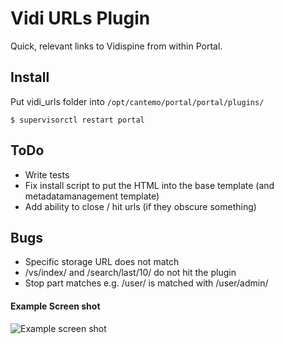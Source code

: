 # Vidi URLs Plugin

Quick, relevant links to Vidispine from within Portal.


## Install
Put vidi_urls folder into `/opt/cantemo/portal/portal/plugins/`

`$ supervisorctl restart portal`


## ToDo
* Write tests
* Fix install script to put the HTML into the base template (and metadatamanagement template)
* Add ability to close / hit urls (if they obscure something)

## Bugs
* Specific storage URL does not match
* /vs/index/ and /search/last/10/ do not hit the plugin
* Stop part matches e.g. /user/ is matched with /user/admin/


#### Example Screen shot
![Example screen shot](http://i.imgur.com/ylD4i02.png?1?raw=true "Example screen shot")
